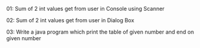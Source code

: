 01: Sum of 2 int values get from user in Console using Scanner

02: Sum of 2 int values get from user in Dialog Box

03: Write a java program which print the table of given number and end on given number